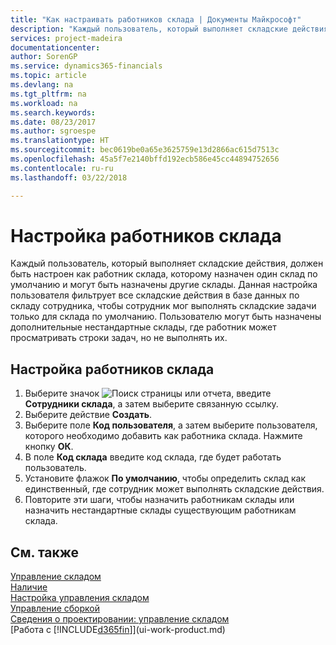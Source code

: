 ```yaml
---
title: "Как настраивать работников склада | Документы Майкрософт"
description: "Каждый пользователь, который выполняет складские действия, должен быть настроен как работник склада, которому назначен один склад по умолчанию и могут быть назначены другие склады."
services: project-madeira
documentationcenter: 
author: SorenGP
ms.service: dynamics365-financials
ms.topic: article
ms.devlang: na
ms.tgt_pltfrm: na
ms.workload: na
ms.search.keywords: 
ms.date: 08/23/2017
ms.author: sgroespe
ms.translationtype: HT
ms.sourcegitcommit: bec0619be0a65e3625759e13d2866ac615d7513c
ms.openlocfilehash: 45a5f7e2140bffd192ecb586e45cc44894752656
ms.contentlocale: ru-ru
ms.lasthandoff: 03/22/2018

---
```

# <a name="set-up-warehouse-employees"></a>Настройка работников склада
Каждый пользователь, который выполняет складские действия, должен быть настроен как работник склада, которому назначен один склад по умолчанию и могут быть назначены другие склады. Данная настройка пользователя фильтрует все складские действия в базе данных по складу сотрудника, чтобы сотрудник мог выполнять складские задачи только для склада по умолчанию. Пользователю могут быть назначены дополнительные нестандартные склады, где работник может просматривать строки задач, но не выполнять их.

## <a name="to-set-up-warehouse-employees"></a>Настройка работников склада  
1.  Выберите значок ![Поиск страницы или отчета](media/ui-search/search_small.png "Значок поиска страницы или отчета"), введите **Сотрудники склада**, а затем выберите связанную ссылку.  
2. Выберите действие **Создать**.  
3. Выберите поле **Код пользователя**, а затем выберите пользователя, которого необходимо добавить как работника склада. Нажмите кнопку **ОК**.  
6.  В поле **Код склада** введите код склада, где будет работать пользователь.  
7.  Установите флажок **По умолчанию**, чтобы определить склад как единственный, где сотрудник может выполнять складские действия.  
8.  Повторите эти шаги, чтобы назначить работникам склады или назначить нестандартные склады существующим работникам склада.  

## <a name="see-also"></a>См. также  
[Управление складом](warehouse-manage-warehouse.md)  
[Наличие](inventory-manage-inventory.md)  
[Настройка управления складом](warehouse-setup-warehouse.md)     
[Управление сборкой](assembly-assemble-items.md)    
[Сведения о проектировании: управление складом](design-details-warehouse-management.md)  
[Работа с [!INCLUDE[d365fin](includes/d365fin_md.md)]](ui-work-product.md)  

